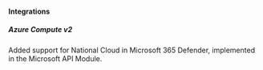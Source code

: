 #### Integrations

##### Azure Compute v2

Added support for National Cloud in Microsoft 365 Defender, implemented in the Microsoft API Module.
